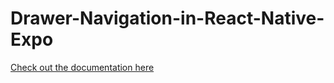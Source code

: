 # Drawer-Navigation-in-React-Native-Expo
[Check out the documentation here](https://ninza7.medium.com/drawer-navigation-in-react-native-expo-with-source-code-426055f7e9f4)
